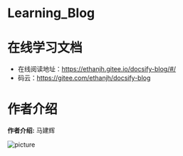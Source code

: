 # Learning_Blog

# 在线学习文档

- 在线阅读地址：https://ethanjh.gitee.io/docsify-blog/#/
- 码云：https://gitee.com/ethanjh/docsify-blog

# 作者介绍

**作者介绍:** 马建辉

![picture](https://gitee.com/ethanjh/pictures/raw/master/img2.jpg)
